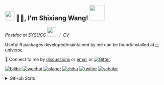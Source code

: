 
<h2><img src="https://emojis.slackmojis.com/emojis/images/1531849430/4246/blob-sunglasses.gif?1531849430" width="30"/> 🙏🏻, I'm Shixiang Wang! <img src="https://media.giphy.com/media/12oufCB0MyZ1Go/giphy.gif" width="50"></h2>

<p><em>Postdoc at <a href="https://sysucc.org.cn/">SYSUCC</a> <img src="https://media.giphy.com/media/WUlplcMpOCEmTGBtBW/giphy.gif" width="30">  ｜ <a href="https://shixiangwang.github.io/cv-shixiang/">CV</a>
</em></p>

Useful R packages developed/maintained by me can be found/installed at [r-universe](https://shixiangwang.r-universe.dev/).

💬 Connect to me by
[discussions](https://github.com/ShixiangWang/self-study/discussions) or [email](mailto:w_shixiang@163.com) or [![Gitter](https://badges.gitter.im/ShixiangWang/community.svg)](https://gitter.im/ShixiangWang/community?utm_source=badge&utm_medium=badge&utm_campaign=pr-badge). 

[![bilibili](https://img.shields.io/badge/王诗翔-B站-yellow)](https://space.bilibili.com/11553374) [![wechat](https://img.shields.io/badge/王诗翔-微信公众号-important)](https://shixiangwang.github.io/home/logo/qrcode.jpg) [![planet](https://img.shields.io/badge/王诗翔-知识星球-blueviolet)](https://t.zsxq.com/rBqbIei)  [![zhihu](https://img.shields.io/badge/王诗翔-知乎-blue)](https://www.zhihu.com/people/shixiangwang) [![twitter](https://img.shields.io/badge/WangShxiang-twitter-ff69b4)](https://twitter.com/WangShxiang) [![scholar](https://img.shields.io/badge/ShixiangWang-Scholar-00ffff)](https://scholar.google.com/citations?user=FvNp0NkAAAAJ) 

<details>
 
<summary>GitHub Stats</summary>


<!--START_SECTION:waka-->
**🐱 My GitHub Data** 

> 🏆 159 Contributions in the Year 2023
 > 
> 📦 4.1 MB Used in GitHub's Storage 
 > 
> 🚫 Not Opted to Hire
 > 
> 📜 83 Public Repositories 
 > 
> 🔑 22 Private Repositories  
 > 
**I'm an Early 🐤** 

```text
🌞 Morning      364 commits       ████░░░░░░░░░░░░░░░░░░░░░   16.02 % 
🌆 Daytime      879 commits       █████████░░░░░░░░░░░░░░░░   38.69 % 
🌃 Evening      821 commits       █████████░░░░░░░░░░░░░░░░   36.14 % 
🌙 Night        208 commits       ██░░░░░░░░░░░░░░░░░░░░░░░   09.15 % 

```
📅 **I'm Most Productive on Tuesday** 

```text
Monday         335 commits       ███░░░░░░░░░░░░░░░░░░░░░░   14.74 % 
Tuesday        430 commits       ████░░░░░░░░░░░░░░░░░░░░░   18.93 % 
Wednesday      363 commits       ████░░░░░░░░░░░░░░░░░░░░░   15.98 % 
Thursday       370 commits       ████░░░░░░░░░░░░░░░░░░░░░   16.29 % 
Friday         363 commits       ████░░░░░░░░░░░░░░░░░░░░░   15.98 % 
Saturday       178 commits       ██░░░░░░░░░░░░░░░░░░░░░░░   07.83 % 
Sunday         233 commits       ██░░░░░░░░░░░░░░░░░░░░░░░   10.26 % 

```


**I Mostly Code in R** 

```text
R                        53 repos            ██████████████░░░░░░░░░░░   58.89 % 
HTML                     13 repos            ███░░░░░░░░░░░░░░░░░░░░░░   14.44 % 
Go                       5 repos             █░░░░░░░░░░░░░░░░░░░░░░░░   05.56 % 
JavaScript               5 repos             █░░░░░░░░░░░░░░░░░░░░░░░░   05.56 % 
Python                   4 repos             █░░░░░░░░░░░░░░░░░░░░░░░░   04.44 % 

```



 Last Updated on 12/02/2023 18:37:10 UTC
<!--END_SECTION:waka-->

> These Readme stats are generated using github action [awesome-readme-stats](https://github.com/anmol098/waka-readme-stats)

-----

**NOTE: Top languages does not indicate my skill level or anything like that. It is just a metric of which languages have been hosted by me on GitHub based on the usage across repositories.**

</details>
